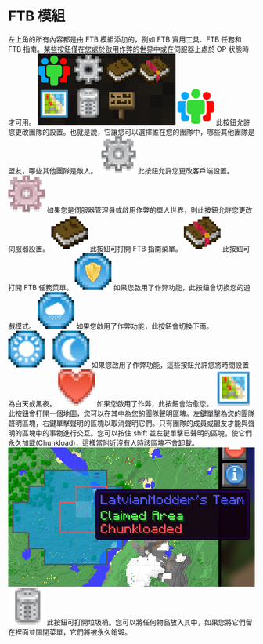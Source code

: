 # FTB 模組

左上角的所有內容都是由 FTB 模組添加的，例如 FTB 實用工具、FTB 任務和 FTB 指南。某些按鈕僅在您處於啟用作弊的世界中或在伺服器上處於 OP 狀態時才可用。
![](ftbmods.png)
![](myteam.png)
此按鈕允許您更改團隊的設置。也就是說，它讓您可以選擇誰在您的團隊中，哪些其他團隊是盟友，哪些其他團隊是敵人。
![](clientsettings.png)
此按鈕允許您更改客戶端設置。
![](adminpanel.png)
如果您是伺服器管理員或啟用作弊的單人世界，則此按鈕允許您更改伺服器設置。
![](guides.png)
此按鈕可打開 FTB 指南菜單。
![](quests.png)
此按鈕可打開 FTB 任務菜單。
![](togglegamemode.png)
如果您啟用了作弊功能，此按鈕會切換您的遊戲模式。
![](togglerain.png)
如果您啟用了作弊功能，此按鈕會切換下雨。
![](daynight.png)
如果您啟用了作弊功能，這些按鈕允許您將時間設置為白天或黑夜。
![](heal.png)
如果您啟用了作弊，此按鈕會治愈您。
![](claimedchunks.png)
此按鈕會打開一個地圖，您可以在其中為您的團隊聲明區塊。左鍵單擊為您的團隊聲明區塊，右鍵單擊聲明的區塊以取消聲明它們。只有團隊的成員或盟友才能與聲明的區塊中的事物進行交互。您可以按住 shift 並左鍵單擊已聲明的區塊，使它們永久加載(Chunkload)，這樣當附近沒有人時該區塊不會卸載。
![](chunkclaiming.png)
![](trash.png)
此按鈕可打開垃圾桶。您可以將任何物品放入其中，如果您將它們留在裡面並關閉菜單，它們將被永久銷毀。